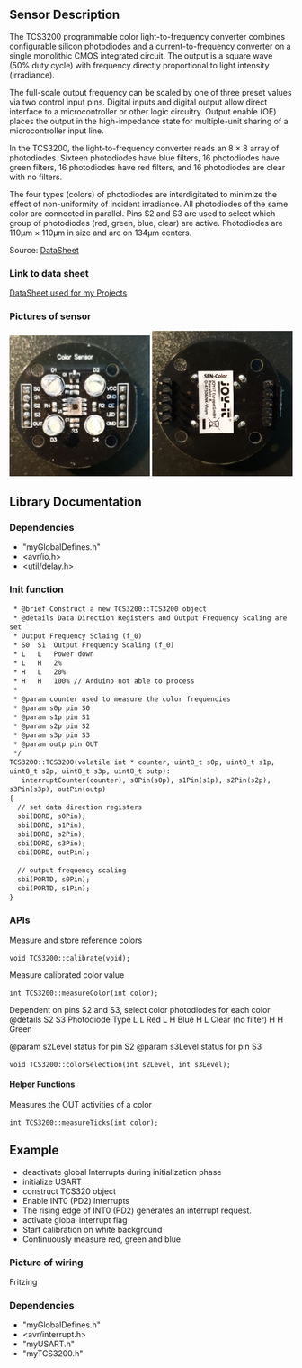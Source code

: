 ## Sensor Description
The TCS3200 programmable color light-to-frequency converter
combines configurable silicon photodiodes and a
current-to-frequency converter on a single monolithic CMOS
integrated circuit. The output is a square wave (50% duty cycle)
with frequency directly proportional to light intensity
(irradiance).

The full-scale output frequency can be scaled by one of three
preset values via two control input pins. Digital inputs and
digital output allow direct interface to a microcontroller or
other logic circuitry. Output enable (OE) places the output in
the high-impedance state for multiple-unit sharing of a
microcontroller input line.

In the TCS3200, the light-to-frequency converter reads an 8 × 8
array of photodiodes. Sixteen photodiodes have blue filters, 16
photodiodes have green filters, 16 photodiodes have red filters,
and 16 photodiodes are clear with no filters.

The four types (colors) of photodiodes are interdigitated to
minimize the effect of non-uniformity of incident irradiance. All
photodiodes of the same color are connected in parallel. Pins
S2 and S3 are used to select which group of photodiodes (red,
green, blue, clear) are active. Photodiodes are 110μm × 110μm
in size and are on 134μm centers.

Source: [DataSheet](https://github.com/michelheil/Arduino/lib/myTCS3200/datasheet)


### Link to data sheet
[DataSheet used for my Projects](https://github.com/michelheil/Arduino/lib/myTCS3200/datasheet)

### Pictures of sensor
<img src="https://github.com/michelheil/Arduino/blob/master/lib/myTCS3200/pictures/TCS3200_Front.jpg" width="250"> <img src="https://github.com/michelheil/Arduino/blob/master/lib/myTCS3200/pictures/TCS3200_Back.jpg" width="250">

## Library Documentation

### Dependencies
* "myGlobalDefines.h"
* <avr/io.h>
* <util/delay.h>

### Init function
```/**
 * @brief Construct a new TCS3200::TCS3200 object
 * @details Data Direction Registers and Output Frequency Scaling are set
 * Output Frequency Sclaing (f_0)
 * S0  S1  Output Frequency Scaling (f_0)
 * L   L   Power down
 * L   H   2%
 * H   L   20%
 * H   H   100% // Arduino not able to process
 * 
 * @param counter used to measure the color frequencies
 * @param s0p pin S0
 * @param s1p pin S1
 * @param s2p pin S2
 * @param s3p pin S3
 * @param outp pin OUT
 */
TCS3200::TCS3200(volatile int * counter, uint8_t s0p, uint8_t s1p, uint8_t s2p, uint8_t s3p, uint8_t outp):
   interruptCounter(counter), s0Pin(s0p), s1Pin(s1p), s2Pin(s2p), s3Pin(s3p), outPin(outp)
{
  // set data direction registers
  sbi(DDRD, s0Pin);
  sbi(DDRD, s1Pin);
  sbi(DDRD, s2Pin);
  sbi(DDRD, s3Pin);
  cbi(DDRD, outPin);

  // output frequency scaling
  sbi(PORTD, s0Pin);
  cbi(PORTD, s1Pin);
}
```

### APIs
Measure and store reference colors

```void TCS3200::calibrate(void);```

Measure calibrated color value

```int TCS3200::measureColor(int color);```

Dependent on pins S2 and S3, select color photodiodes for each color
 @details 
  S2  S3  Photodiode Type
  L   L   Red
  L   H   Blue
  H   L   Clear (no filter)
  H   H   Green
 
 @param s2Level status for pin S2
 @param s3Level status for pin S3

```void TCS3200::colorSelection(int s2Level, int s3Level);``` 


#### Helper Functions
Measures the OUT activities of a color

```int TCS3200::measureTicks(int color);```


## Example
* deactivate global Interrupts during initialization phase
* initialize USART
* construct TCS320 object
* Enable INT0 (PD2) interrupts
* The rising edge of INT0 (PD2) generates an interrupt request.
* activate global interrupt flag
* Start calibration on white background
* Continuously measure red, green and blue

### Picture of wiring
Fritzing

### Dependencies
* "myGlobalDefines.h"
* <avr/interrupt.h>
* "myUSART.h"
* "myTCS3200.h"

